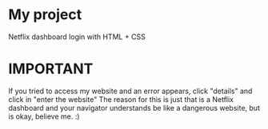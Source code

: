 # My project
Netflix dashboard login with HTML + CSS

# IMPORTANT
If you tried to access my website and an error appears, click "details" and click in "enter the website"
The reason for this is just that is a Netflix dashboard and your navigator understands be like a dangerous website, but is okay, believe me. :)
